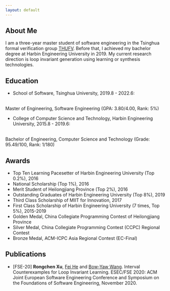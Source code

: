 ```yaml
---
layout: default
---
```

## About Me
I am a three-year master student of software engineering in the Tsinghua formal verification group [THUFV](https://thufv.github.io). Before that, I achieved my bachelor degree at Harbin Engineering University in 2019. My current research direction is loop invariant generation using learning or synthesis technologies.

## Education
* School of Software, Tsinghua University, 2019.8 - 2022.6:
<br>
Master of Engineering, Software Engineering
(GPA: 3.80/4.00, Rank: 5%)

* College of Computer Science and Technology, Harbin Engineering University, 2015.8 - 2019.6:
<br>
Bachelor of Engineering, Computer Science and Technology 
(Grade: 95.49/100, Rank: 1/180)

## Awards
* Top Ten Learning Pacesetter of Harbin Engineering University (Top 0.2%),  2016
* National Scholarship (Top 1%),  2016
* Merit Student of Heilongjiang Province (Top 2%),  2016
* Outstanding Graduates of Harbin Engineering University (Top 8%),  2019
* Third Class Scholarship of MIIT for Innovation,  2017
* First Class Scholarship of Harbin Engineering University (7 times, Top 5%),  2015-2019
* Golden Medal, China Collegiate Programming Contest of Heilongjiang Province
* Silver Medal, China Collegiate Programming Contest (CCPC) Regional Contest
* Bronze Medal, ACM-ICPC Asia Regional Contest (EC-Final)

## Publications
* [FSE-20]  **Rongchen Xu**, [Fei He](https://feihe.github.io) and [Bow-Yaw Wang](https://www.iis.sinica.edu.tw/~bywang/). Interval Counterexamples for Loop Invariant Learning. ESEC/FSE 2020: ACM Joint European Software Engineering Conference and Symposium on the Foundations of Software Engineering, November 2020. 
